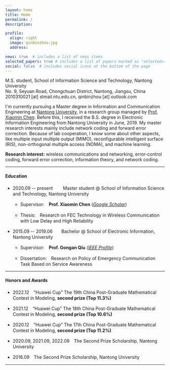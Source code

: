 ```yaml
---
layout: home
title: Home
permalink: /
description: 

profile:
  align: right
  image: qinbinzhou.jpg
  address:

news: true  # includes a list of news items
selected_papers: true # includes a list of papers marked as "selected={true}"
social: false  # includes social icons at the bottom of the page
---
```


M.S. student, School of Information Science and Technology, Nantong University<br>
No. 9, Seyuan Road, Chongchuan District, Nantong, Jiangsu, China<br>
2010310021 [at] stmail.ntu.edu.cn, qinbinzhou [at] outlook.com<br>
<!-- [Google scholar](https://scholar.google.com/citations?user=hBZ_tKsAAAAJ) | [DBLP](https://dblp.org/pid/19/2969-1.html) | [Github](https://github.com/jindongwang) || [Twitter](https://twitter.com/jd92wang) | [Zhihu](https://www.zhihu.com/people/jindongwang) | [Wechat](http://jd92.wang/assets/img/wechat_public_account.jpg) | [Bilibili](https://space.bilibili.com/477087194) || [Resume](https://www.jianguoyun.com/p/DagJaZEQjKnsBRjbkeAEIAA)  -->

I'm currently pursuing a Master degree in Information and Communication Engineering at [Nantong University](https://www.ntu.edu.cn/), in a research group managed by [Prof. Xiaomin Chen](https://sist.ntu.edu.cn/2020/0429/c5301a139222/page.htm). Before this, I received the B.S. degree in Electronic Information Engineering from Nantong University in June, 2019. My master research interests mainly include network coding and forward error correction. Because of lab cooperation, I know some about other aspects, like multiple input multiple output (MIMO), reconfigurable intelligent surface (RIS), non-orthogonal multiple access (NOMA), and machine learning.

**Research interest:** wireless communications and networking, error-control coding, forward error correction, information theory, and network coding. 

<hr />

#### Education

- 2020.09 -- present 　　Master student @ School of Information Science and Technology, Nantong University 

    - Supervisor:　**Prof. Xiaomin Chen** ([*Google Scholar*](https://scholar.google.com/citations?user=bGjLGOsAAAAJ&hl=zh-CN&oi=ao))

    - Thesis:　Research on FEC Technology in Wireless Communication with Low Delay and High Reliability


- 2015.09 -- 2019.06　　Bachelor @ School of Electronic Information, Nantong University 
    - Supervisor:　**Prof. Gongan Qiu** ([*IEEE Profile*](https://ieeexplore.ieee.org/author/37710688400))
    
    - Dissertation:　Research on Policy of Emergency Communication Task Based on Service Awareness

<hr />

#### Honors and Awards

- 2022.12　“Huawei Cup” The 19th China Post-Graduate Mathematical Contest in Modeling, **second prize (Top 11.3%)**

- 2021.12　“Huawei Cup” The 18th China Post-Graduate Mathematical Contest in Modeling, **second prize (Top 10.6%)**

- 2020.12　“Huawei Cup” The 17th China Post-Graduate Mathematical Contest in Modeling, **second prize (Top 11.2%)** 

- 2020.09, 2021.09, 2022.09　The Second Prize Scholarship, Nantong University

- 2016.09　The Second Prize Scholarship, Nantong University

<hr />

